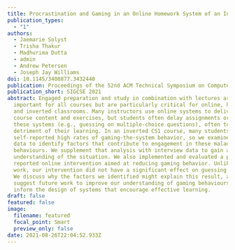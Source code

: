 ```yaml
---
title: Procrastination and Gaming in an Online Homework System of an Inverted CS1
publication_types:
  - "1"
authors:
  - Jaemarie Solyst
  - Trisha Thakur
  - Madhurima Dutta
  - admin
  - Andrew Petersen
  - Joseph Jay Williams
doi: 10.1145/3408877.3432440
publication: Proceedings of the 52nd ACM Technical Symposium on Computer Science Education
publication_short: SIGCSE 2021
abstract: Engaged preparation and study in combination with lectures are
  important for all courses but are particularly critical for online, hybrid,
  and inverted classrooms. Many instructors use online systems to deliver new
  course content and exercises, but students often delay assignments or game
  these systems (e.g., guessing on multiple-choice questions), often to the
  detriment of their learning. In an inverted CS1 course, many students
  self-reported high rates of gaming-the-system behavior, so we examine survey
  data to identify factors that contribute to engagement in these maladaptive
  behaviours. We supplement that analysis with interview data to gain a deeper
  understanding of the situation. We also implemented and evaluated a previously
  reported online intervention aimed at reducing gaming behavior. Unlike prior
  work, our intervention did not have a significant effect on guessing behavior.
  We discuss why the factors we identified might explain this result, as well as
  suggest future work to improve our understanding of gaming behaviours and
  inform the design of systems that encourage effective learning.
draft: false
featured: false
image:
  filename: featured
  focal_point: Smart
  preview_only: false
date: 2021-08-26T22:04:52.933Z
---
```

